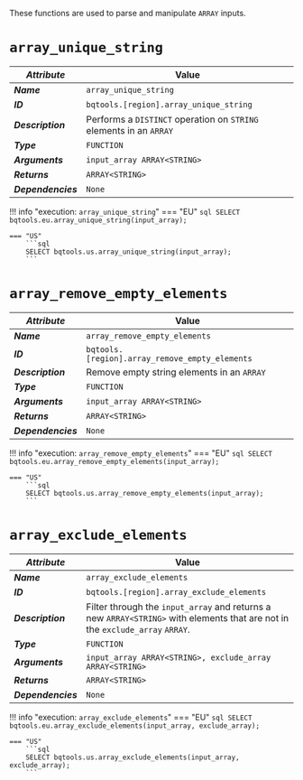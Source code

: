 These functions are used to parse and manipulate `ARRAY` inputs.

# **`array_unique_string`**
_**Attribute**_ | Value
--- | ---
_**Name**_ | `array_unique_string`
_**ID**_ | `bqtools.[region].array_unique_string`
_**Description**_ | Performs a `DISTINCT` operation on `STRING` elements in an `ARRAY`
_**Type**_ | `FUNCTION`
_**Arguments**_ | `input_array ARRAY<STRING>`
_**Returns**_ | `ARRAY<STRING>`
_**Dependencies**_ | `None`

!!! info "execution: `array_unique_string`"
    === "EU"
        ```sql
        SELECT bqtools.eu.array_unique_string(input_array);
        ```

    === "US"
        ```sql
        SELECT bqtools.us.array_unique_string(input_array);
        ```

# **`array_remove_empty_elements`**
_**Attribute**_ | Value
--- | ---
_**Name**_ | `array_remove_empty_elements`
_**ID**_ | `bqtools.[region].array_remove_empty_elements`
_**Description**_ | Remove empty string elements in an `ARRAY`
_**Type**_ | `FUNCTION`
_**Arguments**_ | `input_array ARRAY<STRING>`
_**Returns**_ | `ARRAY<STRING>`
_**Dependencies**_ | `None`

!!! info "execution: `array_remove_empty_elements`"
    === "EU"
        ```sql
        SELECT bqtools.eu.array_remove_empty_elements(input_array);
        ```

    === "US"
        ```sql
        SELECT bqtools.us.array_remove_empty_elements(input_array);
        ```

# **`array_exclude_elements`**
_**Attribute**_ | Value
--- | ---
_**Name**_ | `array_exclude_elements`
_**ID**_ | `bqtools.[region].array_exclude_elements`
_**Description**_ | Filter through the `input_array` and returns a new `ARRAY<STRING>` with elements that are not in the `exclude_array` `ARRAY`.
_**Type**_ | `FUNCTION`
_**Arguments**_ | `input_array ARRAY<STRING>, exclude_array ARRAY<STRING>`
_**Returns**_ | `ARRAY<STRING>`
_**Dependencies**_ | `None`

!!! info "execution: `array_exclude_elements`"
    === "EU"
        ```sql
        SELECT bqtools.eu.array_exclude_elements(input_array, exclude_array);
        ```

    === "US"
        ```sql
        SELECT bqtools.us.array_exclude_elements(input_array, exclude_array);
        ```